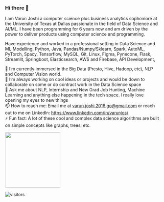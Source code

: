 ### Hi there 👋

I am Varun Joshi a computer science plus business analytics sophomore at the University of Texas at Dallas passionate in the field of Data Science and AI/ML. I have been programming for 6 years now and am driven by the power to deliver products using computer science and programming. <br>

Have experience and worked in a professional setting in Data Science and ML Modelling, Python, Java, Pandas/Numpy/Sklearn, Spark, AutoML, PyTorch, Spacy, Tensorflow, MySQL, Git, Linux, Figma, Pynecone, Flask, Streamlit, Springboot, Elasticsearch, AWS and Firebase, API Development, 


🌱 I’m currently immersed in the Big Data (Presto, Hive, Hadoop, etc), NLP and Computer Vision world. <br>
👯 I’m always working on cool ideas or projects and would be down to collaborate on some or do contract work in the Data Science space <br>
💬 Ask me about NLP, Internship and New Grad Job Hunting, Machine Learning and anything else happening in the tech space. I really love opening my eyes to new things <br>
📫 How to reach me: Email me at varun.joshi.2016.go@gmail.com or reach out to me on LinkedIn: https://www.linkedin.com/in/varunjos/ <br>
⚡ Fun fact: A lot of these cool and complex data science algorithms are built on simple concepts like graphs, trees, etc. <br>

<!--
**varuncj02/varuncj02** is a ✨ _special_ ✨ repository because its `README.md` (this file) appears on your GitHub profile.

Here are some ideas to get you started:

- 🔭 I’m currently working on ...
- 🌱 I’m currently learning ...
- 👯 I’m looking to collaborate on ...
- 🤔 I’m looking for help with ...
- 💬 Ask me about ...
- 📫 How to reach me: ...
- 😄 Pronouns: ...
- ⚡ Fun fact: ...
-->
<img height="180em" src="https://github-readme-stats.vercel.app/api?username=varuncj02&show_icons=true&hide_border=true&&count_private=true&include_all_commits=true" />

![visitors](https://visitor-badge.glitch.me/badge?page_id={varuncj02}.${your.repo.id})
